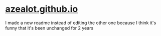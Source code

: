 # [azealot.github.io](https://azealot.github.io/)
I made a new readme instead of editing the other one because I think it's funny that it's been unchanged for 2 years
